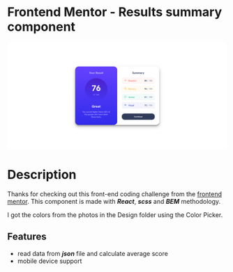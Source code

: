 # Frontend Mentor - Results summary component

![Desktop Preview](./src/assets/previews/desktop-preview.png)

# Description

Thanks for checking out this front-end coding challenge from the [frontend mentor](https://www.frontendmentor.io/challenges/results-summary-component-CE_K6s0maV). This component is made with ***React***, ***scss*** and ***BEM*** methodology.

I got the colors from the photos in the Design folder using the Color Picker.

## Features

- read data from ***json*** file and calculate average score
- mobile device support